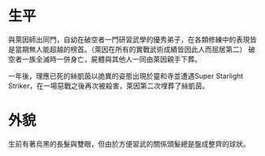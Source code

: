 <!-- TITLE: 絲凱茵 -->
<!-- SUBTITLE: 『惡魔也好人類也好，只有完成目標對我來說是重要的！』CV：柚木涼香 -->

# 生平
與萊因師出同門，自幼在破空者一門研習武學的優秀弟子，在各類修練中的表現皆是當期無人能超越的榜首。（萊因在所有的實戰武術成績皆因此人而屈居第二）
破空者一族全滅時一併身亡，屍體與其他人一同由萊因親手下葬。

一年後，理應已死的絲凱茵以詭異的姿態出現於靈和寺並遭遇Super Starlight Striker，在一場惡戰之後再次被殺害，萊因第二次埋葬了絲凱茵。

# 外貌
生前有著烏黑的長髮與雙眼，但由於方便習武的關係頭髮總是盤成整齊的球狀。